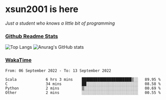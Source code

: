 # xsun2001 is here

*Just a student who knows a little bit of programming*

### [Github Readme Stats](https://github.com/anuraghazra/github-readme-stats)

![Top Langs](https://github-readme-stats.vercel.app/api/top-langs/?username=xsun2001&layout=compact&theme=radical) ![Anurag's GitHub stats](https://github-readme-stats.vercel.app/api?username=xsun2001&show_icons=true&theme=radical)

### [WakaTime](https://wakatime.com)

<!--START_SECTION:waka-->

```text
From: 06 September 2022 - To: 13 September 2022

Scala             6 hrs 3 mins    ██████████████████████▒░░   89.95 %
C                 34 mins         ██░░░░░░░░░░░░░░░░░░░░░░░   08.58 %
Python            2 mins          ▒░░░░░░░░░░░░░░░░░░░░░░░░   00.69 %
Other             2 mins          ░░░░░░░░░░░░░░░░░░░░░░░░░   00.55 %
```

<!--END_SECTION:waka-->
